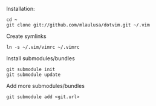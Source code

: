 Installation:
	
	cd ~
	git clone git://github.com/mlaulusa/dotvim.git ~/.vim

Create symlinks

	ln -s ~/.vim/vimrc ~/.vimrc

Install submodules/bundles

	git submodule init
	git submodule update

Add more submodules/bundles

	git submodule add <git.url>
